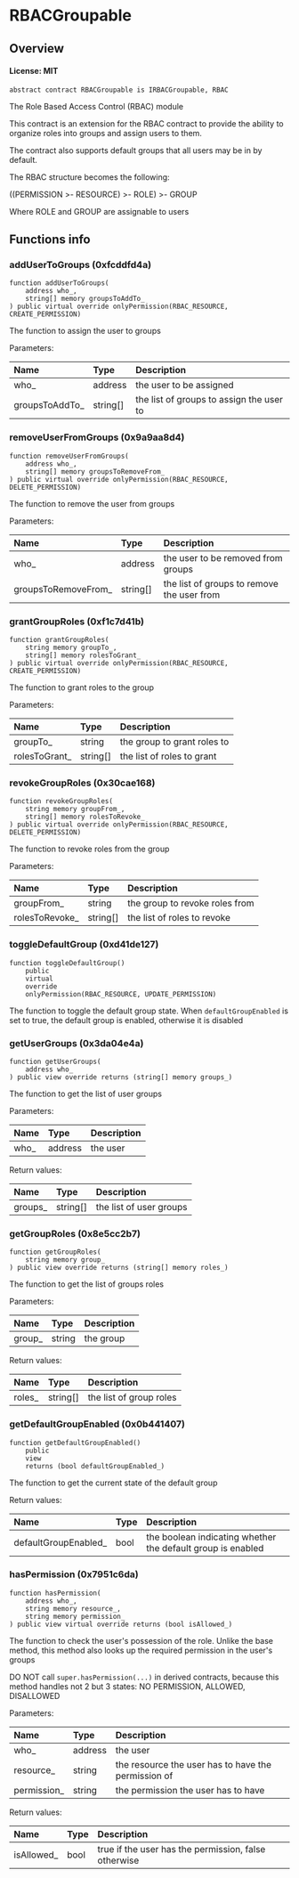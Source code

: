 # RBACGroupable

## Overview

#### License: MIT

```solidity
abstract contract RBACGroupable is IRBACGroupable, RBAC
```

The Role Based Access Control (RBAC) module

This contract is an extension for the RBAC contract to provide the ability to organize roles
into groups and assign users to them.

The contract also supports default groups that all users may be in by default.

The RBAC structure becomes the following:

((PERMISSION >- RESOURCE) >- ROLE) >- GROUP

Where ROLE and GROUP are assignable to users
## Functions info

### addUserToGroups (0xfcddfd4a)

```solidity
function addUserToGroups(
    address who_,
    string[] memory groupsToAddTo_
) public virtual override onlyPermission(RBAC_RESOURCE, CREATE_PERMISSION)
```

The function to assign the user to groups


Parameters:

| Name           | Type     | Description                              |
| :------------- | :------- | :--------------------------------------- |
| who_           | address  | the user to be assigned                  |
| groupsToAddTo_ | string[] | the list of groups to assign the user to |

### removeUserFromGroups (0x9a9aa8d4)

```solidity
function removeUserFromGroups(
    address who_,
    string[] memory groupsToRemoveFrom_
) public virtual override onlyPermission(RBAC_RESOURCE, DELETE_PERMISSION)
```

The function to remove the user from groups


Parameters:

| Name                | Type     | Description                                |
| :------------------ | :------- | :----------------------------------------- |
| who_                | address  | the user to be removed from groups         |
| groupsToRemoveFrom_ | string[] | the list of groups to remove the user from |

### grantGroupRoles (0xf1c7d41b)

```solidity
function grantGroupRoles(
    string memory groupTo_,
    string[] memory rolesToGrant_
) public virtual override onlyPermission(RBAC_RESOURCE, CREATE_PERMISSION)
```

The function to grant roles to the group


Parameters:

| Name          | Type     | Description                  |
| :------------ | :------- | :--------------------------- |
| groupTo_      | string   | the group to grant roles to  |
| rolesToGrant_ | string[] | the list of roles to grant   |

### revokeGroupRoles (0x30cae168)

```solidity
function revokeGroupRoles(
    string memory groupFrom_,
    string[] memory rolesToRevoke_
) public virtual override onlyPermission(RBAC_RESOURCE, DELETE_PERMISSION)
```

The function to revoke roles from the group


Parameters:

| Name           | Type     | Description                     |
| :------------- | :------- | :------------------------------ |
| groupFrom_     | string   | the group to revoke roles from  |
| rolesToRevoke_ | string[] | the list of roles to revoke     |

### toggleDefaultGroup (0xd41de127)

```solidity
function toggleDefaultGroup()
    public
    virtual
    override
    onlyPermission(RBAC_RESOURCE, UPDATE_PERMISSION)
```

The function to toggle the default group state. When `defaultGroupEnabled` is set
to true, the default group is enabled, otherwise it is disabled
### getUserGroups (0x3da04e4a)

```solidity
function getUserGroups(
    address who_
) public view override returns (string[] memory groups_)
```

The function to get the list of user groups


Parameters:

| Name | Type    | Description |
| :--- | :------ | :---------- |
| who_ | address | the user    |


Return values:

| Name    | Type     | Description             |
| :------ | :------- | :---------------------- |
| groups_ | string[] | the list of user groups |

### getGroupRoles (0x8e5cc2b7)

```solidity
function getGroupRoles(
    string memory group_
) public view override returns (string[] memory roles_)
```

The function to get the list of groups roles


Parameters:

| Name   | Type   | Description |
| :----- | :----- | :---------- |
| group_ | string | the group   |


Return values:

| Name   | Type     | Description             |
| :----- | :------- | :---------------------- |
| roles_ | string[] | the list of group roles |

### getDefaultGroupEnabled (0x0b441407)

```solidity
function getDefaultGroupEnabled()
    public
    view
    returns (bool defaultGroupEnabled_)
```

The function to get the current state of the default group


Return values:

| Name                 | Type | Description                                                 |
| :------------------- | :--- | :---------------------------------------------------------- |
| defaultGroupEnabled_ | bool | the boolean indicating whether the default group is enabled |

### hasPermission (0x7951c6da)

```solidity
function hasPermission(
    address who_,
    string memory resource_,
    string memory permission_
) public view virtual override returns (bool isAllowed_)
```

The function to check the user's possession of the role. Unlike the base method,
this method also looks up the required permission in the user's groups

DO NOT call `super.hasPermission(...)` in derived contracts, because this method
handles not 2 but 3 states: NO PERMISSION, ALLOWED, DISALLOWED


Parameters:

| Name        | Type    | Description                                          |
| :---------- | :------ | :--------------------------------------------------- |
| who_        | address | the user                                             |
| resource_   | string  | the resource the user has to have the permission of  |
| permission_ | string  | the permission the user has to have                  |


Return values:

| Name       | Type | Description                                          |
| :--------- | :--- | :--------------------------------------------------- |
| isAllowed_ | bool | true if the user has the permission, false otherwise |
